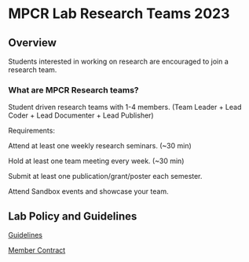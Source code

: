 # MPCR Lab Research Teams 2023

## Overview
Students interested in working on research are encouraged to join a research team.

### What are MPCR Research teams?

Student driven research teams with 1-4 members. (Team Leader + Lead Coder + Lead Documenter + Lead Publisher)

Requirements:

Attend at least one weekly research seminars. (~30 min)

Hold at least one team meeting every week.    (~30 min)

Submit at least one publication/grant/poster each semester.

Attend Sandbox events and showcase your team.


## Lab Policy and Guidelines

[Guidelines](https://docs.google.com/document/d/1XnSNExhDQ04Vyb5R4BooUckOY-WOJLk3E5WHKAEdFmw/edit?usp=sharing)

[Member Contract]()
